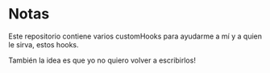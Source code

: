 # Notas

Este repositorio contiene varios customHooks para ayudarme a mí y a quien le sirva, estos hooks.

También la idea es que yo no quiero volver a escribirlos!